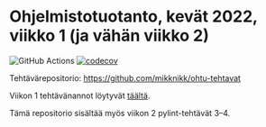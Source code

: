 # Ohjelmistotuotanto, kevät 2022, viikko 1 (ja vähän viikko 2)

![GitHub Actions](https://github.com/mikknikk/ohtu-2022-viikko1/workflows/CI/badge.svg)
[![codecov](https://codecov.io/gh/mikknikk/ohtu-2022-viikko1/branch/main/graph/badge.svg?token=AP7UYPTVDN)](https://codecov.io/gh/mikknikk/ohtu-2022-viikko1)

Tehtävärepositorio: https://github.com/mikknikk/ohtu-tehtavat

Viikon 1 tehtävänannot löytyvät [täältä](https://ohjelmistotuotanto-hy-avoin.github.io/tehtavat1).

Tämä repositorio sisältää myös viikon 2 pylint-tehtävät 3–4.
